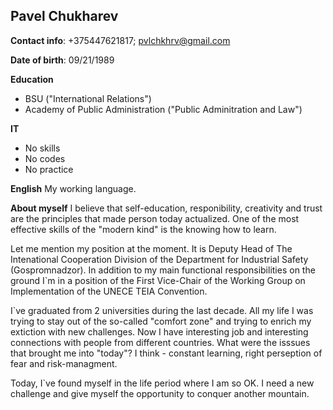 ## Pavel Chukharev ##

**Contact info**: +375447621817; pvlchkhrv@gmail.com

**Date of birth**: 09/21/1989

**Education**
* BSU ("International Relations")
* Academy of Public Administration ("Public Adminitration and Law")

**IT**
* No skills
* No codes
* No practice

**English**
My working language.

**About myself**
I believe that self-education, responibility, creativity and trust are the principles that made person today actualized. One of the most effective skills of the "modern kind" is the knowing how to learn. 

Let me mention my position at the moment. It is Deputy Head of The Intenational Cooperation Division of the Department for Industrial Safety (Gospromnadzor). In addition to my main functional responsibilities on the ground I`m in a position of the First Vice-Chair of the Working Group on Implementation of the UNECE TEIA Convention.

I`ve graduated from 2 universities during the last decade. All my life I was trying to stay out of the so-called "comfort zone" and trying to enrich my extiction with new challenges. Now I have interesting job and interesting connections with people from different countries.  What were the isssues that brought me into "today"? I think - constant learning, right perseption of fear and risk-managment. 

Today, I`ve found myself in the life period where I am so OK. I need a new challenge and give myself the opportunity to conquer another mountain. 